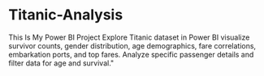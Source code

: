 # Titanic-Analysis
This Is My Power BI Project Explore Titanic dataset in Power BI visualize survivor counts, gender distribution, age demographics, fare correlations, embarkation ports, and top fares. Analyze specific passenger details and filter data for age and survival."
